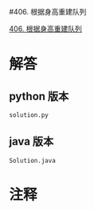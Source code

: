 #406. 根据身高重建队列

[406. 根据身高重建队列](https://leetcode.cn/problems/queue-reconstruction-by-height?envType=featured-list&envId=2cktkvj?envType=featured-list&envId=2cktkvj)
                 
# 解答
                 
## python 版本

````include python
solution.py
````


## java 版本



````include java
Solution.java
````
                 

# 注释